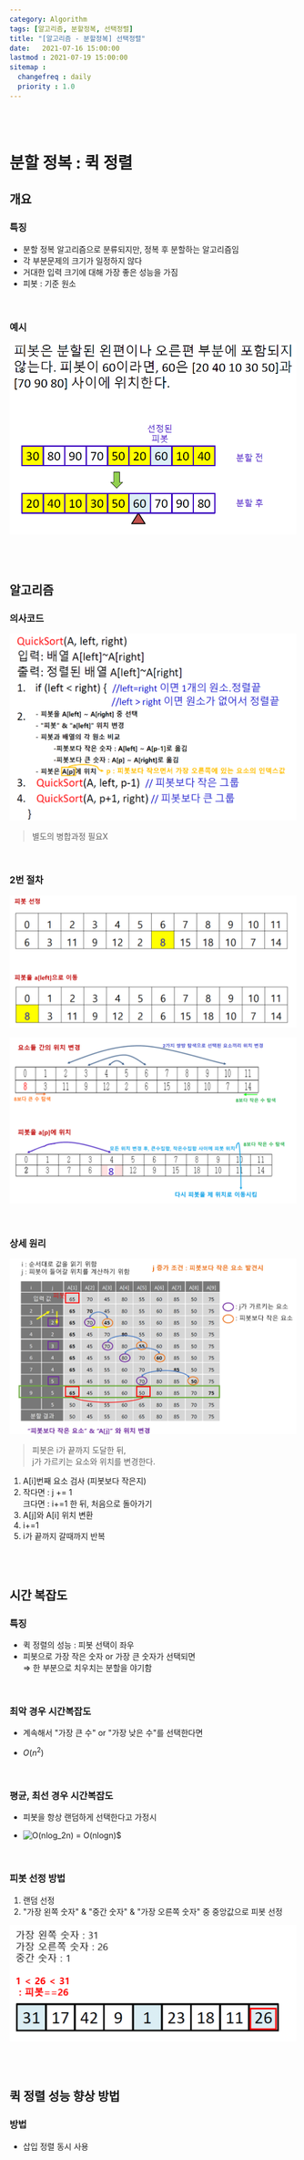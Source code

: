 ```yaml
---
category: Algorithm
tags: [알고리즘, 분할정복, 선택정렬]
title: "[알고리즘 - 분할정복] 선택정렬"
date:   2021-07-16 15:00:00 
lastmod : 2021-07-19 15:00:00
sitemap :
  changefreq : daily
  priority : 1.0
---
```


<br/><br/>

# 분할 정복 : 퀵 정렬

## 개요

### 특징

- 분할 정복 알고리즘으로 분류되지만, 정복 후 분할하는 알고리즘임
- 각 부분문제의 크기가 일정하지 않다
- 거대한 입력 크기에 대해 가장 좋은 성능을 가짐
- 피봇 : 기준 원소

<br>

### 예시

![예시](/assets/img/2021-07-16-ALGORITHM_QuickSort/Untitled_25.png)

<br><br>

## 알고리즘

### 의사코드

![의사 코드](/assets/img/2021-07-16-ALGORITHM_QuickSort/Untitled_26.png)

> 별도의 병합과정 필요X

<br>

### 2번 절차

![2번 절차 - 1](/assets/img/2021-07-16-ALGORITHM_QuickSort/Untitled_27.png)

![2번 절차 - 2](/assets/img/2021-07-16-ALGORITHM_QuickSort/Untitled_28.png)

<br>

### 상세 원리

![상세 원리](/assets/img/2021-07-16-ALGORITHM_QuickSort/Untitled_29.png)

> 피봇은 i가 끝까지 도달한 뒤,  
j가 가르키는 요소와 위치를 변경한다.

1. A[i]번째 요소 검사 (피봇보다 작은지)
2. 작다면 : j += 1  
크다면 : i+=1 한 뒤, 처음으로 돌아가기
3. A[j]와 A[i] 위치 변환
4. i+=1
5. i가 끝까지 갈때까지 반복

<br><br>

## 시간 복잡도

### 특징

- 퀵 정렬의 성능 : 피봇 선택이 좌우
- 피봇으로 가장 작은 숫자 or 가장 큰 숫자가 선택되면  
⇒ 한 부분으로 치우치는 분할을 야기함

<br>

### 최악 경우 시간복잡도

- 계속해서 "가장 큰 수" or "가장 낮은 수"를 선택한다면

- $O(n^2)$

<br>

### 평균, 최선 경우 시간복잡도

- 피봇을 항상 랜덤하게 선택한다고 가정시

- ![O(nlog_2n)](https://latex.codecogs.com/svg.image?O(nlog_2n)) = O(nlogn)$

<br>

### 피봇 선정 방법

1. 랜덤 선정
2. "가장 왼쪽 숫자" & "중간 숫자" & "가장 오른쪽 숫자" 중 중앙값으로 피봇 선정

![피봇 선정 방법](/assets/img/2021-07-16-ALGORITHM_QuickSort/Untitled_30.png)

<br><br>

## 퀵 정렬 성능 향상 방법

### 방법
- 삽입 정렬 동시 사용